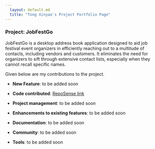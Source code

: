 ```yaml
---
  layout: default.md
  title: "Tong Xinyao's Project Portfolio Page"
---
```


### Project: JobFestGo

JobFestGo is a desktop address book application designed to aid job festival event organizers in efficiently reaching out to a multitude of contacts, including vendors and customers. It eliminates the need for organizers to sift through extensive contact lists, especially when they cannot recall specific names.

Given below are my contributions to the project.

* **New Feature**: to be added soon

* **Code contributed**: [RepoSense link](https://nus-cs2103-ay2324s1.github.io/tp-dashboard/?search=xyt-t&breakdown=false&sort=groupTitle%20dsc&sortWithin=title&since=2023-09-22&timeframe=commit&mergegroup=&groupSelect=groupByRepos)

* **Project management**:  to be added soon

* **Enhancements to existing features**:  to be added soon

* **Documentation**:  to be added soon

* **Community**:  to be added soon

* **Tools**: to be added soon
